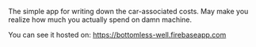 The simple app for writing down the car-associated costs.
May make you realize how much you actually spend on damn machine.

You can see it hosted on:
https://bottomless-well.firebaseapp.com
